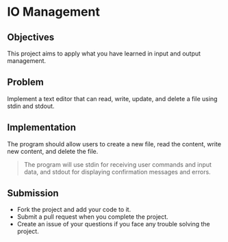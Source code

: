 # IO Management

## Objectives
This project aims to apply what you have learned in input and output management.

## Problem
Implement a text editor that can read, write, update, and delete a file using stdin and stdout.

## Implementation
The program should allow users to create a new file, read the content, write new content, and delete the file.

> The program will use stdin for receiving user commands and input data, and stdout for displaying confirmation messages and errors.

## Submission
- Fork the project and add your code to it.
- Submit a pull request when you complete the project.
- Create an issue of your questions if you face any trouble solving the project.

